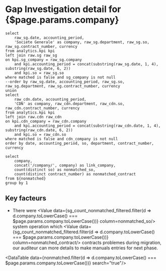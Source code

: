 # Gap Investigation detail for {$page.params.company}
```nonmatched
select 
	raw_sg.date, accounting_period,
	'Societe Generale' as company, raw_sg.department, raw_sg.so, raw_sg.contract_number, currency
from analytics.kpi kpi
left join raw.sg raw_sg
on kpi.sg_company = raw_sg.company 
	and kpi.accounting_period = concat(substring(raw_sg.date, 1, 4), substring(raw_sg.date, 6, 2))
	and kpi.so = raw_sg.so
where matched is false and sg_company is not null 
--order by raw_sg.date, accounting_period, raw_sg.so, raw_sg.department, raw_sg.contract_number, currency
union
select 
	raw_cdn.date, accounting_period,
	'CDN' as company, raw_cdn.department, raw_cdn.so, raw_cdn.contract_number, currency
from analytics.kpi kpi
left join raw.cdn raw_cdn
on kpi.cdn_company = raw_cdn.company 
	and kpi.accounting_period = concat(substring(raw_cdn.date, 1, 4), substring(raw_cdn.date, 6, 2))
	and kpi.so = raw_cdn.so
where matched is false and cdn_company is not null 
order by date, accounting_period, so, department, contract_number, currency
```

```sg_count_nonmatched_filtered
select 
    company,
    concat('/company/', company) as link_company,
    count(distinct so) as nonmatched_so,
    count(distinct contract_number) as nonmatched_contract
from ${nonmatched}
group by 1
```

## Key facteurs
- There were <Value data={sg_count_nonmatched_filtered.filter(d => d.company.toLowerCase() === $page.params.company.toLowerCase())} column=nonmatched_so/>
 system operation which <Value data={sg_count_nonmatched_filtered.filter(d => d.company.toLowerCase() === $page.params.company.toLowerCase())} column=nonmatched_contract/> contracts problemes during migration, our auditeur can more details to make manuals entries for next phase.


<DataTable data={nonmatched.filter(d => d.company.toLowerCase() === $page.params.company.toLowerCase())} search="true"/>
